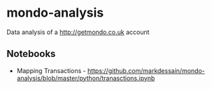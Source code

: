 # mondo-analysis
Data analysis of a http://getmondo.co.uk account

## Notebooks

* Mapping Transactions - https://github.com/markdessain/mondo-analysis/blob/master/python/tranasctions.ipynb
